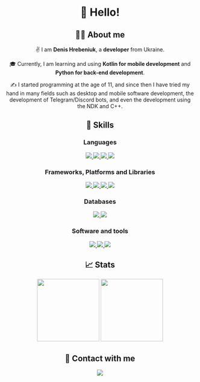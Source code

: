 <h1 align="center">🙋 Hello!</h1>
<div id="about" align="center">
  <h2>👨‍💻 About me</h2>
  <p>
    ✌️ I am <strong>Denis Hrebeniuk</strong>, a
    <strong>developer</strong> from Ukraine.
  </p>
  <p>
    🎓 Currently, I am learning and using
    <strong>Kotlin for mobile development</strong> and
    <strong>Python for back-end development</strong>.
  </p>
  <p>
    ✍ I started programming at the age of 11, and since then I have tried my hand in many fields such as desktop and mobile software development, the development of Telegram/Discord bots, and even the development using the NDK and C++.
  </p>
</div>
<div id="skills" align="center">
  <h2>🚀 Skills</h2>
  <h3>Languages</h3>
  <div id="languages">
    <a href="https://kotlinlang.org/">
      <img
        src="https://img.shields.io/badge/kotlin-%237F52FF.svg?style=for-the-badge&logo=kotlin&logoColor=white"
      />
    </a>
    <a href="https://www.java.com/">
      <img
        src="https://img.shields.io/badge/java-%23ED8B00.svg?style=for-the-badge&logo=openjdk&logoColor=white"
      />
    </a>
    <a href="https://www.python.org/">
      <img
        src="https://img.shields.io/badge/python-3670A0?style=for-the-badge&logo=python&logoColor=ffdd54"
      />
    </a>
    <a href="https://www.javascript.com/">
      <img
        src="https://img.shields.io/badge/javascript-%23323330.svg?style=for-the-badge&logo=javascript&logoColor=%23F7DF1E"
      />
    </a>
  </div>
  <h3>Frameworks, Platforms and Libraries</h3>
  <div id="frameworks-platforms-libraries">
    <a href="https://nodejs.org/">
      <img
        src="https://img.shields.io/badge/node.js-6DA55F?style=for-the-badge&logo=node.js&logoColor=white"
      />
    </a>
    <a href="https://www.electronjs.org/">
      <img
        src="https://img.shields.io/badge/Electron-191970?style=for-the-badge&logo=Electron&logoColor=white"
      />
    </a>
    <a href="https://reactnative.dev/">
      <img
        src="https://img.shields.io/badge/react_native-%2320232a.svg?style=for-the-badge&logo=react&logoColor=%2361DAFB"
      />
    </a>
    <a href="https://expressjs.com/">
      <img
        src="https://img.shields.io/badge/express.js-%23404d59.svg?style=for-the-badge&logo=express&logoColor=%2361DAFB"
      />
    </a>
  </div>
  <h3>Databases</h3>
  <div id="databases">
    <a href="https://www.mysql.com/">
      <img
        src="https://img.shields.io/badge/mysql-%2300f.svg?style=for-the-badge&logo=mysql&logoColor=white"
      />
    </a>
    <a href="https://www.sqlite.org/">
      <img
        src="https://img.shields.io/badge/sqlite-%2307405e.svg?style=for-the-badge&logo=sqlite&logoColor=white"
      />
    </a>
  </div>
  <h3>Software and tools</h3>
  <div id="software-and-tools">
    <a href="https://git-scm.com/">
      <img
        src="https://img.shields.io/badge/git-%23F05033.svg?style=for-the-badge&logo=git&logoColor=white"
      />
    </a>
    <a href="https://replit.com/">
      <img
        src="https://img.shields.io/badge/Replit-DD1200?style=for-the-badge&logo=Replit&logoColor=white"
      />
    </a>
    <a href="https://www.sourcetreeapp.com/">
      <img
        src="https://img.shields.io/badge/Sourcetree-0052CC?style=for-the-badge&logo=sourcetree&logoColor=white"
      />
    </a>
  </div>
</div>
<div id="stats" align="center">
  <h2>📈 Stats</h2>
  <div id="github-stats">
    <img
      src="https://github-readme-stats.vercel.app/api?username=denis-hrebeniuk&show_icons=true&count_private=true&hide_border=true&bg_color=22272E&text_color=FFFFFF"
      height="165"
    />
    <img
      src="https://github-readme-stats.vercel.app/api/top-langs/?username=denis-hrebeniuk&layout=compact&hide_border=true&bg_color=22272E&text_color=FFFFFF"
      height="165"
    />
  </div>
</div>
<div id="contact-with-me" align="center">
  <h2>🤝 Contact with me</h2>
  <div id="socials">
    <a href="mailto:denis.hrebeniuk.github@gmail.com">
      <img
        src="https://img.shields.io/badge/denis.hrebeniuk.github@gmail.com-D14836?style=for-the-badge&logo=gmail&logoColor=white"
      />
    </a>
  </div>
</div>
